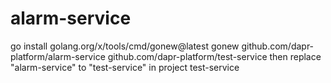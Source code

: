 # alarm-service
go install golang.org/x/tools/cmd/gonew@latest
gonew github.com/dapr-platform/alarm-service github.com/dapr-platform/test-service
then replace "alarm-service" to "test-service" in project test-service

